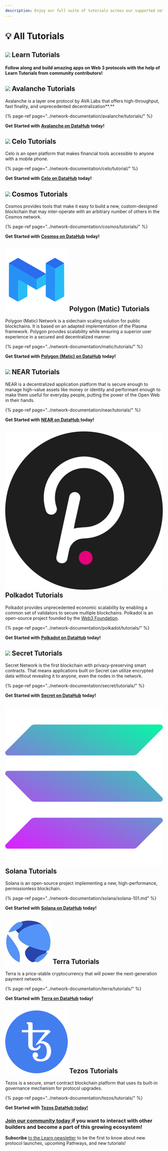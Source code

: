 ```yaml
---
description: Enjoy our full suite of tutorials across our supported networks
---
```


# 💡 All Tutorials

## ![](../.gitbook/assets/vhhp1wl4_400x400-1-.jpg) Learn Tutorials

#### Follow along and build amazing apps on Web 3 protocols with the help of Learn Tutorials from community contributors!

## ![](../.gitbook/assets/avalanche_token_round-300x300.png) Avalanche Tutorials

Avalanche is a layer one protocol by AVA Labs that offers high-throughput, fast finality, and unprecedented decentralization**.**

{% page-ref page="../network-documentation/avalanche/tutorials/" %}

**Get Started with** [**Avalanche on DataHub**](https://figment.io/datahub/avalanche/) **today!**

## ![](../.gitbook/assets/37552875%20%282%29%20%282%29%20%282%29%20%282%29%20%282%29%20%282%29%20%282%29%20%282%29%20%282%29%20%282%29%20%282%29%20%282%29%20%282%29.png) Celo Tutorials

Celo is an open platform that makes financial tools accessible to anyone with a mobile phone.

{% page-ref page="../network-documentation/celo/tutorial/" %}

**Get Started with** [**Celo on DataHub**](https://figment.io/datahub/celo/) **today!**

## ![](../.gitbook/assets/rsz_1cosmoslogo_1.png) **Cosmos Tutorials**

Cosmos provides tools that make it easy to build a new, custom-designed blockchain that may inter-operate with an arbitrary number of others in the Cosmos network.

{% page-ref page="../network-documentation/cosmos/tutorials/" %}

**Get Started with** [**Cosmos on DataHub**](https://figment.io/datahub/cosmos/) **today!**

## ![](../.gitbook/assets/matic_network.png) Polygon \(Matic\) Tutorials

Polygon \(Matic\) Network is a sidechain scaling solution for public blockchains. It is based on an adapted implementation of the Plasma framework. Polygon provides scalability while ensuring a superior user experience in a secured and decentralized manner.

{% page-ref page="../network-documentation/matic/tutorials/" %}

**Get Started with** [**Polygon \(Matic\) on DataHub**](https://figment.io/datahub/matic/) **today!** 

## ![](../.gitbook/assets/tnear_icon_1.png) **NEAR Tutorials**

NEAR is a decentralized application platform that is secure enough to manage high-value assets like money or identity and performant enough to make them useful for everyday people, putting the power of the Open Web in their hands.

{% page-ref page="../network-documentation/near/tutorials/" %}

**Get Started with** [**NEAR on DataHub** ](https://figment.io/datahub/near/)**today!** 

## ![](../.gitbook/assets/dot-circle-solid-default.svg) **Polkadot Tutorials**

Polkadot provides unprecedented economic scalability by enabling a common set of validators to secure multiple blockchains. Polkadot is an open-source project founded by the [Web3 Foundation](https://web3.foundation/).

{% page-ref page="../network-documentation/polkadot/tutorials/" %}

**Get Started with** [**Polkadot on DataHub**](https://figment.io/datahub/polkadot/) **today!**

## ![](../.gitbook/assets/logo1.png) **Secret Tutorials**

Secret Network is the first blockchain with privacy-preserving smart contracts. That means applications built on Secret can utilize encrypted data without revealing it to anyone, even the nodes in the network.

{% page-ref page="../network-documentation/secret/tutorials/" %}

**Get Started with** [**Secret on DataHub**](https://figment.io/datahub/secret-network/) **today!**

## ![](../.gitbook/assets/solana%20%282%29%20%282%29%20%282%29%20%282%29%20%281%29%20%282%29%20%282%29.png) Solana Tutorials

Solana is an open-source project implementing a new, high-performance, permissionless blockchain.

{% page-ref page="../network-documentation/solana/solana-101.md" %}

**Get Started with** [**Solana on DataHub**](https://figment.io/datahub/solana/) **today!**

## ![](../.gitbook/assets/rsz_terra-logo%20%282%29%20%282%29%20%282%29%20%282%29%20%282%29%20%282%29.jpg) Terra Tutorials

Terra is a price-stable cryptocurrency that will power the next-generation payment network.

{% page-ref page="../network-documentation/terra/tutorials/" %}

**Get Started with** [**Terra on DataHub**](https://figment.io/datahub/terra/) **today!**

## ![](../.gitbook/assets/2011%20%282%29%20%283%29.png) **Tezos Tutorials**

Tezos is a secure, smart contract blockchain platform that uses its built-in governance mechanism for protocol upgrades.

{% page-ref page="../network-documentation/tezos/tutorials/" %}

**Get Started with** [**Tezos DataHub today!**](https://figment.io/datahub/tezos/)

### [Join our community today ](https://discord.gg/fszyM7K)if you want to interact with other builders and become a part of this growing ecosystem!

**Subscribe** [to the Learn newsletter](https://datahub.figment.io/subscribe) to be the first to know about new protocol launches, upcoming Pathways, and new tutorials!

